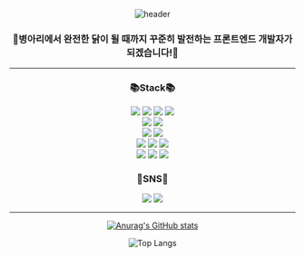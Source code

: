 <div align=center>
  
![header](https://capsule-render.vercel.app/api?type=waving&color=FBD85D&height=120&animation=fadeIn&section=footer&text=Welcome!&fontColor=1A5D1A&desc=FrontEnd%20Delveloper%20Jacob's%20Github&fontSize=50&descAlignY=80&descAlign=65)
<br/>

 <h3>🐥병아리에서 완전한 닭이 될 때까지 꾸준히 발전하는 프론트엔드 개발자가 되겠습니다!🐥</h3>

<hr />
  <h3>📚Stack📚</h3>
	<img src="https://img.shields.io/badge/HTML5-E34F26?style=flat&logo=HTML5&logoColor=white" />
	<img src="https://img.shields.io/badge/CSS3-F8DC75?style=flat&logo=CSS3&logoColor=white" />
	<img src="https://img.shields.io/badge/Javascript-F7DF1E?style=flat&logo=Javascript&logoColor=white" />
	<img src="https://img.shields.io/badge/TypeScript-3178C6?style=flat&logo=TypeScript&logoColor=white" />
   <br />
	<img src="https://img.shields.io/badge/React-61DAFB?style=flat&logo=React&logoColor=white" />
	<img src="https://img.shields.io/badge/Next.js-000000?style=flat&logo=nextdotjs&logoColor=white" />
   <br />
	<img src="https://img.shields.io/badge/SCSS-CC6699?style=flat&logo=SASS&logoColor=white" />
	<img src="https://img.shields.io/badge/Styled%20Components-DB7093?style=flat&logo=styledcomponents&logoColor=white" />
   <br />
	<img src="https://img.shields.io/badge/Redux-764ABC?style=flat&logo=Redux&logoColor=white" />
	<img src="https://img.shields.io/badge/RTK-764ABC?style=flat&logo=Redux&logoColor=white" />
	<img src="https://img.shields.io/badge/Vercel-000000?style=flat&logo=Vercel&logoColor=white" />
	<br>
	<img src="https://img.shields.io/badge/Visual%20Studio%20Code-007ACC?style=flat&logo=VisualStudioCode&logoColor=white" />
	<img src="https://img.shields.io/badge/GitHub-181717?style=flat&logo=GitHub&logoColor=white" />
	<img src="https://img.shields.io/badge/Disicord-5865F2?style=flat&logo=Discord&logoColor=white" />
 
<h3>🎍SNS🎍</h3>
	<a href="https://velog.io/@__ja9cob7" target="_blink"><img src="https://img.shields.io/badge/Velog-20C997?style=flat&logo=Velog&logoColor=white" /></a>
	<img src="https://img.shields.io/badge/ja9cob7@gmail.com-EA4335?style=flat&logo=Gmail&logoColor=white" />
 
 <hr />
 
[![Anurag's GitHub stats](https://github-readme-stats.vercel.app/api?username=MINSE97&hide=stars&show_icons=true&theme=gruvbox_light&border_color=FFFF00&bg_color=transparent&text_color=4F200D&icon_color=FF8400&title_color=E2C799)](https://github.com/anuraghazra/github-readme-stats)

![Top Langs](https://github-readme-stats.vercel.app/api/top-langs/?username=MINSE97&layout=compact)
</div>
